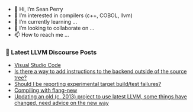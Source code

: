- 👋 Hi, I’m Sean Perry
- 👀 I’m interested in compilers (c++, COBOL, llvm)
- 🌱 I’m currently learning ...
- 💞️ I’m looking to collaborate on ...
- 📫 How to reach me ...

<!---
s66perry/s66perry is a ✨ special ✨ repository because its `README.md` (this file) appears on your GitHub profile.
You can click the Preview link to take a look at your changes.
--->
### 📕 Latest LLVM Discourse Posts

<!-- DISCOURSE-LLVM:START -->
- [Visual Studio Code](https://discourse.llvm.org/t/visual-studio-code/66829#post_1)
- [Is there a way to add instructions to the backend outside of the source tree?](https://discourse.llvm.org/t/is-there-a-way-to-add-instructions-to-the-backend-outside-of-the-source-tree/66827#post_1)
- [Should I be reporting experimental target build/test failures?](https://discourse.llvm.org/t/should-i-be-reporting-experimental-target-build-test-failures/66826#post_1)
- [Compiling with flang-new](https://discourse.llvm.org/t/compiling-with-flang-new/66808#post_13)
- [Updating an old &lpar;c. 2013&rpar; project to use latest LLVM, some things have changed, need advice on the new way](https://discourse.llvm.org/t/updating-an-old-c-2013-project-to-use-latest-llvm-some-things-have-changed-need-advice-on-the-new-way/66787#post_3)
<!-- DISCOURSE-LLVM:END -->
